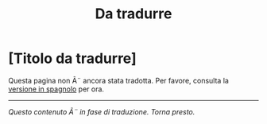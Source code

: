 ﻿---
title: [Da tradurre]
---

<!-- TODO: translation missing - Italian version -->

# [Titolo da tradurre]

Questa pagina non Ã¨ ancora stata tradotta. Per favore, consulta la [versione in spagnolo](/es/mitos-sacramental) per ora.

---

*Questo contenuto Ã¨ in fase di traduzione. Torna presto.*
